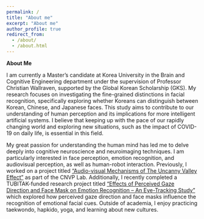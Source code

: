 ```yaml
---
permalink: /
title: "About me"
excerpt: "About me"
author_profile: true
redirect_from: 
  - /about/
  - /about.html
---
```



**About Me**

I am currently a Master’s candidate at Korea University in the Brain and Cognitive Engineering department under the supervision of Professor Christian Wallraven, supported by the Global Korean Scholarship (GKS). My research focuses on investigating the fine-grained distinctions in facial recognition, specifically exploring whether Koreans can distinguish between Korean, Chinese, and Japanese faces. This study aims to contribute to our understanding of human perception and its implications for more intelligent artificial systems. I believe that keeping up with the pace of our rapidly changing world and exploring new situations, such as the impact of COVID-19 on daily life, is essential in this field.

My great passion for understanding the human mind has led me to delve deeply into cognitive neuroscience and neuroimaging techniques. I am particularly interested in face perception, emotion recognition, and audiovisual perception, as well as human-robot interaction. Previously, I worked on a project titled [“Audio-visual Mechanisms of The Uncanny Valley Effect”](https://cnvplab.com/https-cnvplab-com-projects-short-term-plasticity-in-bistable-phonetic-word-processing-visual-crowding-in-holistic-configurations/projects-short-term-plasticity-in-bistable-phonetic-word-processing-186-2/) as part of the CNVP Lab. Additionally, I recently completed a TUBITAK-funded research project titled [“Effects of Perceived Gaze Direction and Face Mask on Emotion Recognition – An Eye-Tracking Study”](https://cnvplab.com/https-cnvplab-com-projects-short-term-plasticity-in-bistable-phonetic-word-processing-visual-crowding-in-holistic-configurations/projects-effects-of-perceived-gaze-direction-and-face-mask-on-face-perception/) which explored how perceived gaze direction and face masks influence the recognition of emotional facial cues. Outside of academia, I enjoy practicing taekwondo, hapkido, yoga, and learning about new cultures.



